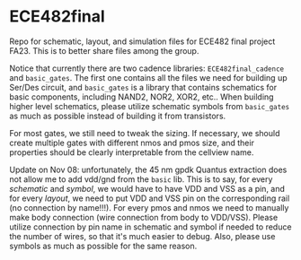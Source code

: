 # ECE482final
Repo for schematic, layout, and simulation files for ECE482 final project FA23. This is to better share files among the group. 

Notice that currently there are two cadence libraries: `ECE482final_cadence` and `basic_gates`. The first one contains all the files we need for building up Ser/Des circuit, and `basic_gates` is a library that contains schematics for basic components, including NAND2, NOR2, XOR2, etc.. When building higher level schematics, please utilize schematic symbols from `basic_gates` as much as possible instead of building it from transistors. 

For most gates, we still need to tweak the sizing. If necessary, we should create multiple gates with different nmos and pmos size, and their properties should be clearly interpretable from the cellview name. 

Update on Nov 08: unfortunately, the 45 nm gpdk Quantus extraction does not allow me to add vdd/gnd from the `basic` lib. This is to say, for every *schematic* and *symbol*, we would have to have VDD and VSS as a pin, and for every *layout*, we need to put VDD and VSS pin on the corresponding rail (no connection by name!!!). For every pmos and nmos we need to manually make body connection (wire connection from body to VDD/VSS). Please utilize connection by pin name in schematic and symbol if needed to reduce the number of wires, so that it's much easier to debug. Also, please use symbols as much as possible for the same reason. 

